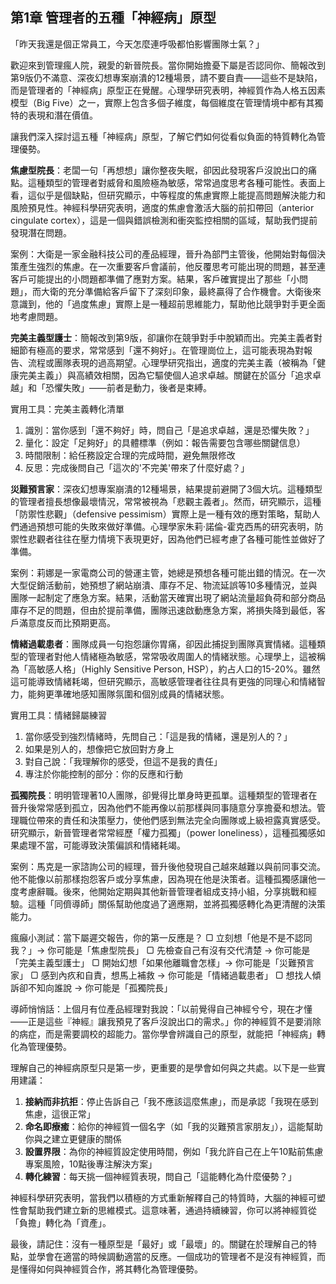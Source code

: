 ## 第1章 管理者的五種「神經病」原型

「昨天我還是個正常員工，今天怎麼連呼吸都怕影響團隊士氣？」

歡迎來到管理瘋人院，親愛的新晉院長。當你開始擔憂下屬是否認同你、簡報改到第9版仍不滿意、深夜幻想專案崩潰的12種場景，請不要自責——這些不是缺陷，而是管理者的「神經病」原型正在覺醒。心理學研究表明，神經質作為人格五因素模型（Big Five）之一，實際上包含多個子維度，每個維度在管理情境中都有其獨特的表現和潛在價值。

讓我們深入探討這五種「神經病」原型，了解它們如何從看似負面的特質轉化為管理優勢。

**焦慮型院長**：老闆一句「再想想」讓你整夜失眠，卻因此發現客戶沒說出口的痛點。這種類型的管理者對威脅和風險極為敏感，常常過度思考各種可能性。表面上看，這似乎是個缺點，但研究顯示，中等程度的焦慮實際上能提高問題解決能力和風險預見性。神經科學研究表明，適度的焦慮會激活大腦的前扣帶回（anterior cingulate cortex），這是一個與錯誤檢測和衝突監控相關的區域，幫助我們提前發現潛在問題。

案例：大衛是一家金融科技公司的產品經理，晉升為部門主管後，他開始對每個決策產生強烈的焦慮。在一次重要客戶會議前，他反覆思考可能出現的問題，甚至連客戶可能提出的小問題都準備了應對方案。結果，客戶確實提出了那些「小問題」，而大衛的充分準備給客戶留下了深刻印象，最終贏得了合作機會。大衛後來意識到，他的「過度焦慮」實際上是一種超前思維能力，幫助他比競爭對手更全面地考慮問題。

**完美主義型護士**：簡報改到第9版，卻讓你在競爭對手中脫穎而出。完美主義者對細節有極高的要求，常常感到「還不夠好」。在管理崗位上，這可能表現為對報告、流程或團隊表現的過高期望。心理學研究指出，適度的完美主義（被稱為「健康完美主義」）與高績效相關，因為它驅使個人追求卓越。關鍵在於區分「追求卓越」和「恐懼失敗」——前者是動力，後者是束縛。

實用工具：完美主義轉化清單
1. 識別：當你感到「還不夠好」時，問自己「是追求卓越，還是恐懼失敗？」
2. 量化：設定「足夠好」的具體標準（例如：報告需要包含哪些關鍵信息）
3. 時間限制：給任務設定合理的完成時間，避免無限修改
4. 反思：完成後問自己「這次的'不完美'帶來了什麼好處？」

**災難預言家**：深夜幻想專案崩潰的12種場景，結果提前避開了3個大坑。這種類型的管理者擅長想像最壞情況，常常被視為「悲觀主義者」。然而，研究顯示，這種「防禦性悲觀」（defensive pessimism）實際上是一種有效的應對策略，幫助人們通過預想可能的失敗來做好準備。心理學家朱莉·諾倫-霍克西馬的研究表明，防禦性悲觀者往往在壓力情境下表現更好，因為他們已經考慮了各種可能性並做好了準備。

案例：莉娜是一家電商公司的營運主管，她總是預想各種可能出錯的情況。在一次大型促銷活動前，她預想了網站崩潰、庫存不足、物流延誤等10多種情況，並與團隊一起制定了應急方案。結果，活動當天確實出現了網站流量超負荷和部分商品庫存不足的問題，但由於提前準備，團隊迅速啟動應急方案，將損失降到最低，客戶滿意度反而比預期更高。

**情緒過載患者**：團隊成員一句抱怨讓你胃痛，卻因此捕捉到團隊真實情緒。這種類型的管理者對他人情緒極為敏感，常常吸收周圍人的情緒狀態。心理學上，這被稱為「高敏感人格」（Highly Sensitive Person, HSP），約占人口的15-20%。雖然這可能導致情緒耗竭，但研究顯示，高敏感管理者往往具有更強的同理心和情緒智力，能夠更準確地感知團隊氛圍和個別成員的情緒狀態。

實用工具：情緒歸屬練習
1. 當你感受到強烈情緒時，先問自己：「這是我的情緒，還是別人的？」
2. 如果是別人的，想像把它放回對方身上
3. 對自己說：「我理解你的感受，但這不是我的責任」
4. 專注於你能控制的部分：你的反應和行動

**孤獨院長**：明明管理著10人團隊，卻覺得比單身時更孤單。這種類型的管理者在晉升後常常感到孤立，因為他們不能再像以前那樣與同事隨意分享擔憂和想法。管理職位帶來的責任和決策壓力，使他們感到無法完全向團隊或上級袒露真實感受。研究顯示，新晉管理者常常經歷「權力孤獨」（power loneliness），這種孤獨感如果處理不當，可能導致決策偏誤和情緒耗竭。

案例：馬克是一家諮詢公司的經理，晉升後他發現自己越來越難以與前同事交流。他不能像以前那樣抱怨客戶或分享焦慮，因為現在他是決策者。這種孤獨感讓他一度考慮辭職。後來，他開始定期與其他新晉管理者組成支持小組，分享挑戰和經驗。這種「同儕導師」關係幫助他度過了適應期，並將孤獨感轉化為更清醒的決策能力。

瘋癲小測試：當下屬遲交報告，你的第一反應是？
▢ 立刻想「他是不是不認同我？」→ 你可能是「焦慮型院長」
▢ 先檢查自己有沒有交代清楚 → 你可能是「完美主義型護士」
▢ 開始幻想「如果他離職會怎樣」→ 你可能是「災難預言家」
▢ 感到內疚和自責，想馬上補救 → 你可能是「情緒過載患者」
▢ 想找人傾訴卻不知向誰說 → 你可能是「孤獨院長」

導師悄悄話：上個月有位產品經理對我說：「以前覺得自己神經兮兮，現在才懂——正是這些『神經』讓我預見了客戶沒說出口的需求。」你的神經質不是要消除的病症，而是需要調校的超能力。當你學會辨識自己的原型，就能把「神經病」轉化為管理優勢。

理解自己的神經病原型只是第一步，更重要的是學會如何與之共處。以下是一些實用建議：

1. **接納而非抗拒**：停止告訴自己「我不應該這麼焦慮」，而是承認「我現在感到焦慮，這很正常」
2. **命名即療癒**：給你的神經質一個名字（如「我的災難預言家朋友」），這能幫助你與之建立更健康的關係
3. **設置界限**：為你的神經質設定使用時間，例如「我允許自己在上午10點前焦慮專案風險，10點後專注解決方案」
4. **轉化練習**：每天挑一個神經質表現，問自己「這能轉化為什麼優勢？」

神經科學研究表明，當我們以積極的方式重新解釋自己的特質時，大腦的神經可塑性會幫助我們建立新的思維模式。這意味著，通過持續練習，你可以將神經質從「負擔」轉化為「資產」。

最後，請記住：沒有一種原型是「最好」或「最壞」的。關鍵在於理解自己的特點，並學會在適當的時候調動適當的反應。一個成功的管理者不是沒有神經質，而是懂得如何與神經質合作，將其轉化為管理優勢。
